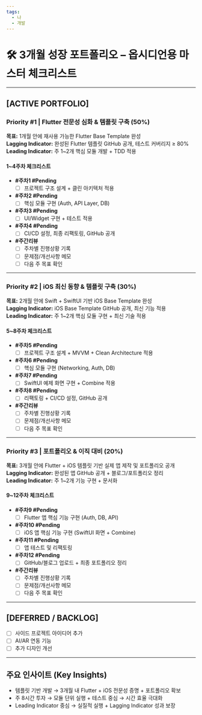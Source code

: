 ```yaml
---
tags:
  - 나
  - 개발
---
```

# 🛠 3개월 성장 포트폴리오 – 옵시디언용 마스터 체크리스트

---

## [ACTIVE PORTFOLIO]

### Priority #1 | Flutter 전문성 심화 & 템플릿 구축 (50%)  
**목표:** 1개월 안에 재사용 가능한 Flutter Base Template 완성  
**Lagging Indicator:** 완성된 Flutter 템플릿 GitHub 공개, 테스트 커버리지 ≥ 80%  
**Leading Indicator:** 주 1~2개 핵심 모듈 개발 + TDD 적용  

#### 1~4주차 체크리스트
- **#주차1 #Pending**
  - [ ] 프로젝트 구조 설계 + 클린 아키텍처 적용
- **#주차2 #Pending**
  - [ ] 핵심 모듈 구현 (Auth, API Layer, DB)
- **#주차3 #Pending**
  - [ ] UI/Widget 구현 + 테스트 적용
- **#주차4 #Pending**
  - [ ] CI/CD 설정, 최종 리팩토링, GitHub 공개
- **#주간리뷰**
  - [ ] 주차별 진행상황 기록
  - [ ] 문제점/개선사항 메모
  - [ ] 다음 주 목표 확인

---

### Priority #2 | iOS 최신 동향 & 템플릿 구축 (30%)  
**목표:** 2개월 안에 Swift + SwiftUI 기반 iOS Base Template 완성  
**Lagging Indicator:** iOS Base Template GitHub 공개, 최신 기능 적용  
**Leading Indicator:** 주 1~2개 핵심 모듈 구현 + 최신 기술 적용  

#### 5~8주차 체크리스트
- **#주차5 #Pending**
  - [ ] 프로젝트 구조 설계 + MVVM + Clean Architecture 적용
- **#주차6 #Pending**
  - [ ] 핵심 모듈 구현 (Networking, Auth, DB)
- **#주차7 #Pending**
  - [ ] SwiftUI 예제 화면 구현 + Combine 적용
- **#주차8 #Pending**
  - [ ] 리팩토링 + CI/CD 설정, GitHub 공개
- **#주간리뷰**
  - [ ] 주차별 진행상황 기록
  - [ ] 문제점/개선사항 메모
  - [ ] 다음 주 목표 확인

---

### Priority #3 | 포트폴리오 & 이직 대비 (20%)  
**목표:** 3개월 안에 Flutter + iOS 템플릿 기반 실제 앱 제작 및 포트폴리오 공개  
**Lagging Indicator:** 완성된 앱 GitHub 공개 + 블로그/포트폴리오 정리  
**Leading Indicator:** 주 1~2개 기능 구현 + 문서화  

#### 9~12주차 체크리스트
- **#주차9 #Pending**
  - [ ] Flutter 앱 핵심 기능 구현 (Auth, DB, API)
- **#주차10 #Pending**
  - [ ] iOS 앱 핵심 기능 구현 (SwiftUI 화면 + Combine)
- **#주차11 #Pending**
  - [ ] 앱 테스트 및 리팩토링
- **#주차12 #Pending**
  - [ ] GitHub/블로그 업로드 + 최종 포트폴리오 정리
- **#주간리뷰**
  - [ ] 주차별 진행상황 기록
  - [ ] 문제점/개선사항 메모
  - [ ] 다음 주 목표 확인

---

## [DEFERRED / BACKLOG]
- [ ] 사이드 프로젝트 아이디어 추가  
- [ ] AI/AR 연동 기능  
- [ ] 추가 디자인 개선

---

## 주요 인사이트 (Key Insights)
- 템플릿 기반 개발 → 3개월 내 Flutter + iOS 전문성 증명 + 포트폴리오 확보  
- 주 8시간 투자 → 모듈 단위 실행 + 테스트 중심 → 시간 효율 극대화  
- Leading Indicator 중심 → 실질적 실행 + Lagging Indicator 성과 보장
